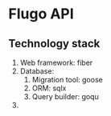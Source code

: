 # Flugo API

## Technology stack

1. Web framework: fiber
2. Database:
   1. Migration tool: goose
   2. ORM: sqlx
   3. Query builder: goqu
3. 